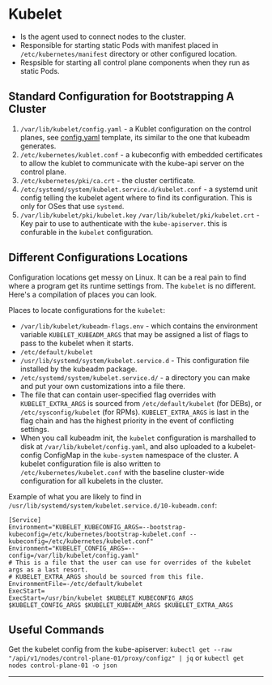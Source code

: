 # Kubelet

* Is the agent used to connect nodes to the cluster.
* Responsible for starting static Pods with manifest placed in `/etc/kubernetes/manifest` directory or other configured location.
* Respsible for starting all control plane components when they run as static Pods.

## Standard Configuration for Bootstrapping A Cluster

1. `/var/lib/kubelet/config.yaml` - a Kublet configuration on the control planes, see [config.yaml](/kubernetes/samples/config.yaml)
   template, its similar to the one that kubeadm generates.
2. `/etc/kubernetes/kublet.conf` - a kubeconfig with embedded certificates to
   allow the kublet to communicate with the kube-api server on the control
   plane.
3. `/etc/kubernetes/pki/ca.crt` - the cluster certificate.
4. `/etc/systemd/system/kubelet.service.d/kubelet.conf` - a systemd unit
   config telling the kubelet agent where to find its configuration. This is only for OSes that use `systemd`.
5. `/var/lib/kubelet/pki/kubelet.key` `/var/lib/kubelet/pki/kubelet.crt` - Key pair to use to authenticate with the `kube-apiserver`. this is confurable in the `kubelet` configuration.

## Different Configurations Locations

Configuration locations get messy on Linux. It can be a real pain to find where
a program get its runtime settings from. The `kubelet` is no different. Here's a
compilation of places you can look.

Places to locate configurations for the `kubelet`:
* `/var/lib/kubelet/kubeadm-flags.env` - which contains the environment variable
  `KUBELET_KUBEADM_ARGS` that may be assigned a list of flags to pass to the
  kubelet when it starts.
* `/etc/default/kubelet`
* `/usr/lib/systemd/system/kubelet.service.d` - This configuration file
   installed by the kubeadm package.
* `/etc/systemd/system/kubelet.service.d/` - a directory you can make and put
  your own customizations into a file there.
* The file that can contain user-specified flag overrides with
  `KUBELET_EXTRA_ARGS` is sourced from `/etc/default/kubelet` (for DEBs), or
  `/etc/sysconfig/kubelet` (for RPMs). `KUBELET_EXTRA_ARGS` is last in the
  flag chain and has the highest priority in the event of conflicting settings.
* When you call kubeadm init, the `kubelet` configuration is marshalled to disk
  at `/var/lib/kubelet/config.yaml`, and also uploaded to a kubelet-config
  ConfigMap in the `kube-system` namespace of the cluster. A kubelet
  configuration file is also written to `/etc/kubernetes/kubelet.conf` with the
  baseline cluster-wide configuration for all kubelets in the cluster.

Example of what you are likely to find in
`/usr/lib/systemd/system/kubelet.service.d/10-kubeadm.conf`:

```shell
[Service]
Environment="KUBELET_KUBECONFIG_ARGS=--bootstrap-kubeconfig=/etc/kubernetes/bootstrap-kubelet.conf --kubeconfig=/etc/kubernetes/kubelet.conf"
Environment="KUBELET_CONFIG_ARGS=--config=/var/lib/kubelet/config.yaml"
# This is a file that the user can use for overrides of the kubelet args as a last resort.
# KUBELET_EXTRA_ARGS should be sourced from this file.
EnvironmentFile=-/etc/default/kubelet
ExecStart=
ExecStart=/usr/bin/kubelet $KUBELET_KUBECONFIG_ARGS $KUBELET_CONFIG_ARGS $KUBELET_KUBEADM_ARGS $KUBELET_EXTRA_ARGS
```

## Useful Commands

Get the kubelet config from the kube-apiserver:
`kubectl get --raw "/api/v1/nodes/control-plane-01/proxy/configz" | jq`
or
`kubectl get nodes control-plane-01 -o json`

---

[kubelet.conf]: /kubernetes/samples/kublet.conf
